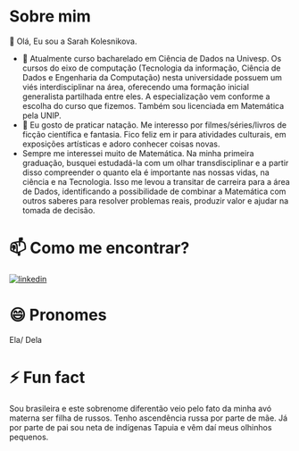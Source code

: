 
# Sobre mim 

👋 Olá, Eu sou a Sarah Kolesnikova. 

- 🌱 Atualmente curso bacharelado em Ciência de Dados na Univesp. Os cursos do eixo de computação (Tecnologia da informação, Ciência de Dados e Engenharia da Computação) nesta universidade possuem um viés interdisciplinar na área, oferecendo uma formação inicial generalista partilhada entre eles. A especialização vem conforme a escolha do curso que fizemos. Também sou licenciada em Matemática pela UNIP.
- 👀 Eu gosto de praticar natação. Me interesso por filmes/séries/livros de ficção científica e fantasia. Fico feliz em ir para atividades culturais, em exposições artísticas e adoro conhecer coisas novas. 
- Sempre me interessei muito de Matemática. Na minha primeira graduação, busquei estudadá-la com um olhar transdisciplinar e a partir disso compreender o quanto ela é importante nas nossas vidas, na ciência e na Tecnologia. Isso me levou a transitar de carreira para a área de Dados, identificando a possibilidade de combinar a Matemática com outros saberes para resolver problemas reais, produzir valor e ajudar na tomada de decisão. 
#  📫 Como me encontrar? 
[![linkedin](https://img.shields.io/badge/linkedin-0A66C2?style=for-the-badge&logo=linkedin&logoColor=white)](https://www.linkedin.com/in/sarah-kolesnikova-89a8b3272/)

# 😄 Pronomes
 Ela/ Dela

# ⚡ Fun fact
Sou brasileira e este sobrenome diferentão veio pelo fato da minha avó materna ser filha de russos. Tenho ascendência russa por parte de mãe. Já por parte de pai sou neta de indígenas Tapuia e vêm daí meus olhinhos pequenos.


<!---
sarahkolesnikova/sarahkolesnikova is a ✨ special ✨ repository because its `README.md` (this file) appears on your GitHub profile.
You can click the Preview link to take a look at your changes.
--->

